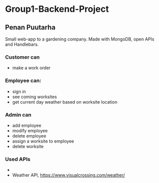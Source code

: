 # Group1-Backend-Project


## Penan Puutarha

Small web-app to a gardening company. Made with MongoDB, open APIs and Handlebars.

### Customer can
- make a work order

### Employee can:
- sign in
- see coming worksites 
- get current day weather based on worksite location

### Admin can
- add employee
- modify employee
- delete employee
- assign a worksite to employee
- delete worksite

### Used APIs
-
- Weather API, https://www.visualcrossing.com/weather/
